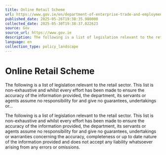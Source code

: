 ```yaml
---
title: Online Retail Scheme
url: https://www.gov.ie/en/department-of-enterprise-trade-and-employment/publications/online-retail-scheme/
published_date: 2025-05-26T19:38:35.980000
collected_date: 2025-05-30T19:38:37.022623
source: Gov
source_url: https://www.gov.ie
description: The following is a list of legislation relevant to the retail sector. This list is non-exhaustive and whilst every effort has been made to ensure the accuracy of the information provided, the department, its servants or agents assume no responsibility for and give no guarantees, undertakings or...
language: en
collection_type: policy_landscape
---
```


# Online Retail Scheme

The following is a list of legislation relevant to the retail sector. This list is non-exhaustive and whilst every effort has been made to ensure the accuracy of the information provided, the department, its servants or agents assume no responsibility for and give no guarantees, undertakings or...

The following is a list of legislation relevant to the retail sector. This list is non-exhaustive and whilst every effort has been made to ensure the accuracy of the information provided, the department, its servants or agents assume no responsibility for and give no guarantees, undertakings or warranties concerning the accuracy, completeness or up to date nature of the information provided and does not accept any liability whatsoever arising from any errors or omissions.